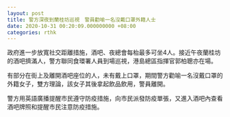 ```yaml
---
layout: post
title: 警方深夜到蘭桂坊巡視　警員勸喻一名沒戴口罩外籍人士
date: 2020-10-31 00:20:09.000000000 +08:00
categories: rthk
---
```


政府進一步放寬社交距離措施，酒吧、夜總會每枱最多可坐4人。接近午夜蘭桂坊的酒吧擠滿人，警方聯同食環署人員到場巡視，港島總區指揮官郭柏聰亦在場。

有部分在街上及離開酒吧座位的人，未有戴上口罩，期間警方勸喻一名沒戴口罩的外籍女子，雙方理論，該女子其後拿起飲品飲用，警員離開。

警方用英語廣播提醒市民遵守防疫措施，向市民派發防疫單張，又進入酒吧內查看酒吧牌照和提醒市民注意防疫措施。
